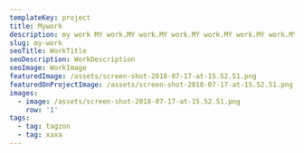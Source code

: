 ```yaml
---
templateKey: project
title: Mywork
description: my work MY work.MY work.MY work.MY work.MY work.MY work.MY work.MY work.MY work.MY work.MY work.MY work.MY work.MY work.MY work.MY work.MY work.MY work.MY work.MY work.MY work.MY work.MY work.MY work.MY work.MY work.MY work.MY work.MY work.MY work.MY work.MY work.MY work.MY work.MY work.MY work.MY work.MY work.MY work.MY work.MY work.MY work.MY work.MY work.MY work.MY work.MY work.MY work.MY work.MY work.MY work.MY work.MY work.MY work.MY work.MY work.MY work.MY work.MY work.MY work.MY work.MY work.MY work.MY work.MY work.MY work.MY work.MY work.MY work.MY work.MY work.MY work.MY work.MY work.MY work.MY work.MY work.
slug: my-work
seoTitle: WorkTitle
seoDescription: WorkDescription
seoImage: WorkImage
featuredImage: /assets/screen-shot-2018-07-17-at-15.52.51.png
featuredOnProjectImage: /assets/screen-shot-2018-07-17-at-15.52.51.png
images:
  - image: /assets/screen-shot-2018-07-17-at-15.52.51.png
    row: '1'
tags:
  - tag: tagzon
  - tag: xaxa
---
```


